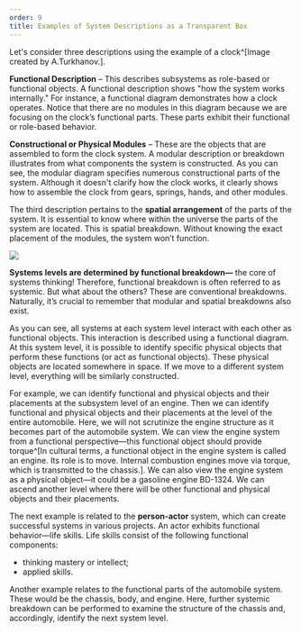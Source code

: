 ```yaml
---
order: 9
title: Examples of System Descriptions as a Transparent Box
---
```


Let's consider three descriptions using the example of a clock^[Image created by A.Turkhanov.].

**Functional Description** – This describes subsystems as role-based or functional objects. A functional description shows "how the system works internally." For instance, a functional diagram demonstrates how a clock operates. Notice that there are no modules in this diagram because we are focusing on the clock’s functional parts. These parts exhibit their functional or role-based behavior.

**Constructional or Physical Modules** – These are the objects that are assembled to form the clock system. A modular description or breakdown illustrates from what components the system is constructed. As you can see, the modular diagram specifies numerous constructional parts of the system. Although it doesn't clarify how the clock works, it clearly shows how to assemble the clock from gears, springs, hands, and other modules.

The third description pertains to the **spatial arrangement** of the parts of the system. It is essential to know where within the universe the parts of the system are located. This is spatial breakdown. Without knowing the exact placement of the modules, the system won’t function.

![](/text/Introduction-to-SThinking/2024-11-23T2158/6200/21.png)

**Systems levels are determined by functional breakdown—** the core of systems thinking! Therefore, functional breakdown is often referred to as systemic. But what about the others? These are conventional breakdowns. Naturally, it’s crucial to remember that modular and spatial breakdowns also exist.

As you can see, all systems at each system level interact with each other as functional objects. This interaction is described using a functional diagram. At this system level, it is possible to identify specific physical objects that perform these functions (or act as functional objects). These physical objects are located somewhere in space. If we move to a different system level, everything will be similarly constructed.

For example, we can identify functional and physical objects and their placements at the subsystem level of an engine. Then we can identify functional and physical objects and their placements at the level of the entire automobile. Here, we will not scrutinize the engine structure as it becomes part of the automobile system. We can view the engine system from a functional perspective—this functional object should provide torque^[In cultural terms, a functional object in the engine system is called an engine. Its role is to move. Internal combustion engines move via torque, which is transmitted to the chassis.]. We can also view the engine system as a physical object—it could be a gasoline engine BD-1324. We can ascend another level where there will be other functional and physical objects and their placements.

The next example is related to the **person-actor** system, which can create successful systems in various projects. An actor exhibits functional behavior—life skills. Life skills consist of the following functional components:

* thinking mastery or intellect;
* applied skills.

Another example relates to the functional parts of the automobile system. These would be the chassis, body, and engine. Here, further systemic breakdown can be performed to examine the structure of the chassis and, accordingly, identify the next system level.